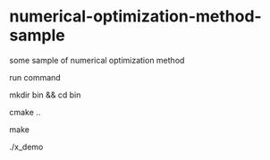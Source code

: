 # numerical-optimization-method-sample
some sample of numerical optimization method


run command

mkdir bin && cd bin

cmake ..

make


./x_demo

